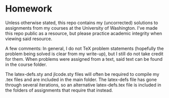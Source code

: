 # Homework
Unless otherwise stated, this repo contains my (uncorrected) solutions to assignments from my courses at the University of Washington. I've made this repo public as a resource, but please practice academic integrity when viewing said resource. 

A few comments:
In general, I do not TeX problem statements (hopefully the problem being solved is clear from my write-up), but I still do not take credit for them. When problems were assigned from a text, said text can be found in the course folder.

The latex-defs.sty and jlcode.sty files will often be required to compile my .tex files and are included in the main folder. The latex-defs file has gone through several iterations, so an alternative latex-defs.tex file is included in the folders of assignments that require that instead. 
